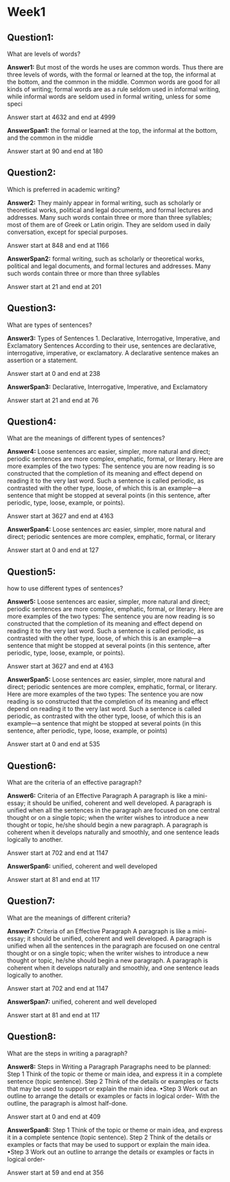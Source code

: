 # Week1
## Question1: 
What are levels of words?

**Answer1:** 
But most of the words he uses are common words.
Thus there are three levels of words, with the formal or learned at the top, the informal at the bottom, and the common in the middle. Common words are good for all kinds of writing; formal words are as a rule seldom used in informal writing, while informal words are seldom used in formal writing, unless for some speci

Answer start at 4632 and end at 4999


**AnswerSpan1:** 
the formal or learned at the top, the informal at the bottom, and the common in the middle

 Answer start at 90 and end at 180






## Question2: 
Which is preferred in academic writing?

**Answer2:** 
They mainly appear in formal writing, such as scholarly or theoretical works, political and legal documents, and formal lectures and addresses. Many such words contain three or more than three syllables; most of them are of Greek or Latin origin. They are seldom used in daily conversation, except for special purposes.

Answer start at 848 and end at 1166


**AnswerSpan2:** 
formal writing, such as scholarly or theoretical works, political and legal documents, and formal lectures and addresses. Many such words contain three or more than three syllables

 Answer start at 21 and end at 201






## Question3: 
What are types of sentences?

**Answer3:** 
Types of Sentences
1.
Declarative, Interrogative, Imperative, and Exclamatory Sentences
According to their use, sentences are declarative, interrogative, imperative, or exclamatory. A declarative sentence makes an assertion or a statement.

Answer start at 0 and end at 238


**AnswerSpan3:** 
Declarative, Interrogative, Imperative, and Exclamatory

 Answer start at 21 and end at 76






## Question4: 
What are the meanings of different types of sentences?

**Answer4:** 
Loose sentences arc easier, simpler, more natural and direct; periodic sentences are more complex, emphatic, formal, or literary.
Here are more examples of the two types:
The sentence you are now reading is so constructed that the completion of its meaning and effect depend on reading it to the very last word. Such a sentence is called periodic, as contrasted with the other type, loose, of which this is an example—a sentence that might be stopped at several points (in this sentence, after periodic, type, loose, example, or points).

Answer start at 3627 and end at 4163


**AnswerSpan4:** 
Loose sentences arc easier, simpler, more natural and direct; periodic sentences are more complex, emphatic, formal, or literary

 Answer start at 0 and end at 127






## Question5: 
how to use different types of sentences?

**Answer5:** 
Loose sentences arc easier, simpler, more natural and direct; periodic sentences are more complex, emphatic, formal, or literary.
Here are more examples of the two types:
The sentence you are now reading is so constructed that the completion of its meaning and effect depend on reading it to the very last word. Such a sentence is called periodic, as contrasted with the other type, loose, of which this is an example—a sentence that might be stopped at several points (in this sentence, after periodic, type, loose, example, or points).

Answer start at 3627 and end at 4163


**AnswerSpan5:** 
Loose sentences arc easier, simpler, more natural and direct; periodic sentences are more complex, emphatic, formal, or literary. Here are more examples of the two types: The sentence you are now reading is so constructed that the completion of its meaning and effect depend on reading it to the very last word. Such a sentence is called periodic, as contrasted with the other type, loose, of which this is an example—a sentence that might be stopped at several points (in this sentence, after periodic, type, loose, example, or points)

 Answer start at 0 and end at 535






## Question6: 
What are the criteria of an effective paragraph?

**Answer6:** 
Criteria of an Effective Paragraph
A paragraph is like a mini-essay; it should be unified, coherent and well developed. A paragraph is unified when all the sentences in the paragraph are focused on one central thought or on a single topic; when the writer wishes to introduce a new thought or topic, he/she should begin a new paragraph. A paragraph is coherent when it develops naturally and smoothly, and one sentence leads logically to another.

Answer start at 702 and end at 1147


**AnswerSpan6:** 
unified, coherent and well developed

 Answer start at 81 and end at 117






## Question7: 
What are the meanings of different criteria?

**Answer7:** 
Criteria of an Effective Paragraph
A paragraph is like a mini-essay; it should be unified, coherent and well developed. A paragraph is unified when all the sentences in the paragraph are focused on one central thought or on a single topic; when the writer wishes to introduce a new thought or topic, he/she should begin a new paragraph. A paragraph is coherent when it develops naturally and smoothly, and one sentence leads logically to another.

Answer start at 702 and end at 1147


**AnswerSpan7:** 
unified, coherent and well developed

 Answer start at 81 and end at 117






## Question8: 
What are the steps in writing a paragraph?

**Answer8:** 
Steps in Writing a Paragraph
Paragraphs need to be planned:
Step 1 Think of the topic or theme or main idea, and express it in a complete sentence (topic sentence).
Step 2 Think of the details or examples or facts that may be used to support or explain the main idea.
•Step 3 Work out an outline to arrange the details or examples or facts in logical order- With the outline, the paragraph is almost half-done.

Answer start at 0 and end at 409


**AnswerSpan8:** 
Step 1 Think of the topic or theme or main idea, and express it in a complete sentence (topic sentence). Step 2 Think of the details or examples or facts that may be used to support or explain the main idea. •Step 3 Work out an outline to arrange the details or examples or facts in logical order-

 Answer start at 59 and end at 356






